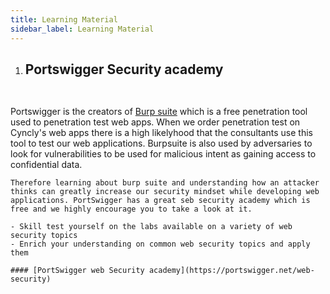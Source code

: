 ```yaml
---
title: Learning Material
sidebar_label: Learning Material
---
```


1. ## <p>Portswigger Security academy<br></br></p>
Portswigger is the creators of [Burp suite](https://portswigger.net/burp) which is a free penetration tool used to penetration test web apps. When we order penetration test on Cyncly's web apps there is a high likelyhood that the consultants use this tool to test our web applications. Burpsuite is also used by adversaries to look for vulnerabilities to be used for malicious intent as gaining access to confidential data. 

    Therefore learning about burp suite and understanding how an attacker thinks can greatly increase our security mindset while developing web applications. PortSwigger has a great seb security academy which is free and we highly encourage you to take a look at it.

    - Skill test yourself on the labs available on a variety of web security topics
    - Enrich your understanding on common web security topics and apply them 

    #### [PortSwigger web Security academy](https://portswigger.net/web-security)
